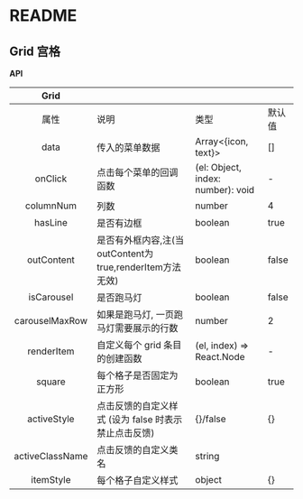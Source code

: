 # README
## Grid 宫格
**API**

| Grid |  |  |  |
| :---: | --- | --- | --- |
| 属性 | 说明 | 类型 | 默认值 |
|data	|传入的菜单数据|	Array<{icon, text}>|	[]|
|onClick|	点击每个菜单的回调函数|	(el: Object, index: number): void	|-|
|columnNum|	列数|	number|	4|
|hasLine|	是否有边框|	boolean	|true|
|outContent| 是否有外框内容,注(当outContent为true,renderItem方法无效) | boolean | false |
|isCarousel	|是否跑马灯|	boolean|	false|
|carouselMaxRow	|如果是跑马灯, 一页跑马灯需要展示的行数|	number|	2|
|renderItem	|自定义每个 grid 条目的创建函数	|(el, index) => React.Node	|-|
|square|	每个格子是否固定为正方形|	boolean	|true|
|activeStyle|	点击反馈的自定义样式 (设为 false 时表示禁止点击反馈)	|{}/false|	{}|
|activeClassName	|点击反馈的自定义类名	|string	||
|itemStyle	|每个格子自定义样式	|object	|{}|
